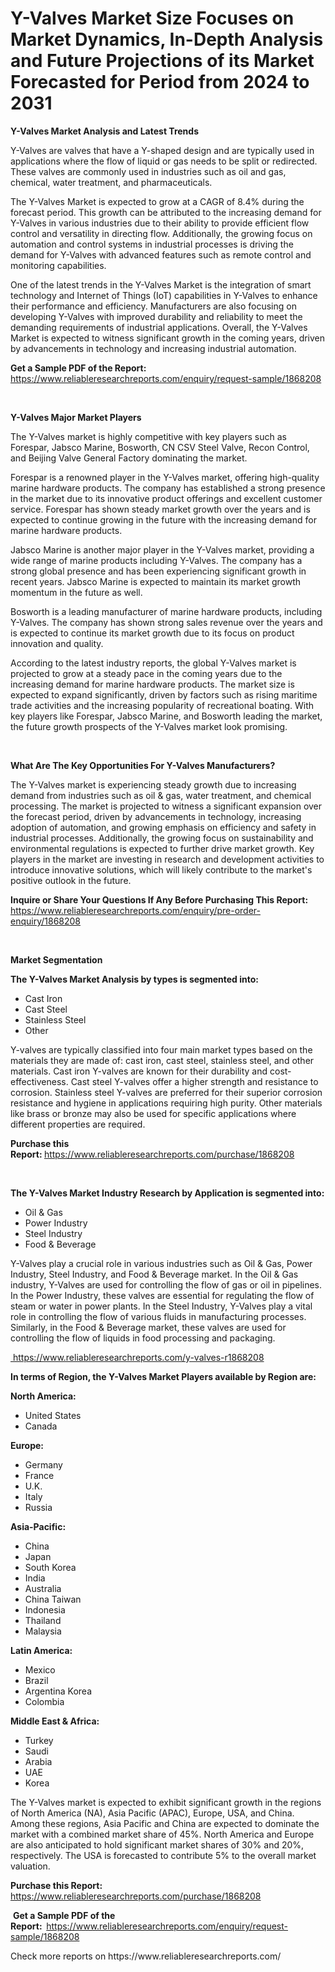 <p><h1>Y-Valves Market Size Focuses on Market Dynamics, In-Depth Analysis and Future Projections of its Market Forecasted for Period from 2024 to 2031</h1></p><p><strong>Y-Valves Market Analysis and Latest Trends</strong></p>
<p><p>Y-Valves are valves that have a Y-shaped design and are typically used in applications where the flow of liquid or gas needs to be split or redirected. These valves are commonly used in industries such as oil and gas, chemical, water treatment, and pharmaceuticals.</p><p>The Y-Valves Market is expected to grow at a CAGR of 8.4% during the forecast period. This growth can be attributed to the increasing demand for Y-Valves in various industries due to their ability to provide efficient flow control and versatility in directing flow. Additionally, the growing focus on automation and control systems in industrial processes is driving the demand for Y-Valves with advanced features such as remote control and monitoring capabilities.</p><p>One of the latest trends in the Y-Valves Market is the integration of smart technology and Internet of Things (IoT) capabilities in Y-Valves to enhance their performance and efficiency. Manufacturers are also focusing on developing Y-Valves with improved durability and reliability to meet the demanding requirements of industrial applications. Overall, the Y-Valves Market is expected to witness significant growth in the coming years, driven by advancements in technology and increasing industrial automation.</p></p>
<p><strong>Get a Sample PDF of the Report:&nbsp;</strong> <a href="https://www.reliableresearchreports.com/enquiry/request-sample/1868208">https://www.reliableresearchreports.com/enquiry/request-sample/1868208</a></p>
<p>&nbsp;</p>
<p><strong>Y-Valves Major Market Players</strong></p>
<p><p>The Y-Valves market is highly competitive with key players such as Forespar, Jabsco Marine, Bosworth, CN CSV Steel Valve, Recon Control, and Beijing Valve General Factory dominating the market. </p><p>Forespar is a renowned player in the Y-Valves market, offering high-quality marine hardware products. The company has established a strong presence in the market due to its innovative product offerings and excellent customer service. Forespar has shown steady market growth over the years and is expected to continue growing in the future with the increasing demand for marine hardware products.</p><p>Jabsco Marine is another major player in the Y-Valves market, providing a wide range of marine products including Y-Valves. The company has a strong global presence and has been experiencing significant growth in recent years. Jabsco Marine is expected to maintain its market growth momentum in the future as well.</p><p>Bosworth is a leading manufacturer of marine hardware products, including Y-Valves. The company has shown strong sales revenue over the years and is expected to continue its market growth due to its focus on product innovation and quality.</p><p>According to the latest industry reports, the global Y-Valves market is projected to grow at a steady pace in the coming years due to the increasing demand for marine hardware products. The market size is expected to expand significantly, driven by factors such as rising maritime trade activities and the increasing popularity of recreational boating. With key players like Forespar, Jabsco Marine, and Bosworth leading the market, the future growth prospects of the Y-Valves market look promising.</p></p>
<p>&nbsp;</p>
<p><strong>What Are The Key Opportunities For Y-Valves Manufacturers?</strong></p>
<p><p>The Y-Valves market is experiencing steady growth due to increasing demand from industries such as oil & gas, water treatment, and chemical processing. The market is projected to witness a significant expansion over the forecast period, driven by advancements in technology, increasing adoption of automation, and growing emphasis on efficiency and safety in industrial processes. Additionally, the growing focus on sustainability and environmental regulations is expected to further drive market growth. Key players in the market are investing in research and development activities to introduce innovative solutions, which will likely contribute to the market's positive outlook in the future.</p></p>
<p><strong>Inquire or Share Your Questions If Any Before Purchasing This Report:</strong> <a href="https://www.reliableresearchreports.com/enquiry/pre-order-enquiry/1868208">https://www.reliableresearchreports.com/enquiry/pre-order-enquiry/1868208</a></p>
<p>&nbsp;</p>
<p><strong>Market Segmentation</strong></p>
<p><strong>The Y-Valves Market Analysis by types is segmented into:</strong></p>
<p><ul><li>Cast Iron</li><li>Cast Steel</li><li>Stainless Steel</li><li>Other</li></ul></p>
<p><p>Y-valves are typically classified into four main market types based on the materials they are made of: cast iron, cast steel, stainless steel, and other materials. Cast iron Y-valves are known for their durability and cost-effectiveness. Cast steel Y-valves offer a higher strength and resistance to corrosion. Stainless steel Y-valves are preferred for their superior corrosion resistance and hygiene in applications requiring high purity. Other materials like brass or bronze may also be used for specific applications where different properties are required.</p></p>
<p><strong>Purchase this Report:&nbsp;</strong><a href="https://www.reliableresearchreports.com/purchase/1868208">https://www.reliableresearchreports.com/purchase/1868208</a></p>
<p>&nbsp;</p>
<p><strong>The Y-Valves Market Industry Research by Application is segmented into:</strong></p>
<p><ul><li>Oil & Gas</li><li>Power Industry</li><li>Steel Industry</li><li>Food & Beverage</li></ul></p>
<p><p>Y-Valves play a crucial role in various industries such as Oil & Gas, Power Industry, Steel Industry, and Food & Beverage market. In the Oil & Gas industry, Y-Valves are used for controlling the flow of gas or oil in pipelines. In the Power Industry, these valves are essential for regulating the flow of steam or water in power plants. In the Steel Industry, Y-Valves play a vital role in controlling the flow of various fluids in manufacturing processes. Similarly, in the Food & Beverage market, these valves are used for controlling the flow of liquids in food processing and packaging.</p></p>
<p><a href="https://www.reliableresearchreports.com/y-valves-r1868208">&nbsp;https://www.reliableresearchreports.com/y-valves-r1868208</a></p>
<p><strong>In terms of Region, the Y-Valves Market Players available by Region are:</strong></p>
<p>
    <p> <strong> North America: </strong>
        <ul>
            <li>United States</li>
            <li>Canada</li>
        </ul>
        </p> 
    <p> <strong> Europe: </strong>
        <ul>
            <li>Germany</li>
            <li>France</li>
            <li>U.K.</li>
            <li>Italy</li>
            <li>Russia</li>
        </ul>
        </p> 
    <p> <strong> Asia-Pacific: </strong>
        <ul>
            <li>China</li>
            <li>Japan</li>
            <li>South Korea</li>
            <li>India</li>
            <li>Australia</li>
            <li>China Taiwan</li>
            <li>Indonesia</li>
            <li>Thailand</li>
            <li>Malaysia</li>
        </ul>
        </p> 
    <p> <strong> Latin America: </strong>
        <ul>
            <li>Mexico</li>
            <li>Brazil</li>
            <li>Argentina Korea</li>
            <li>Colombia</li>
        </ul>
        </p> 
    <p> <strong> Middle East & Africa: </strong>
        <ul>
            <li>Turkey</li>
            <li>Saudi</li>
            <li>Arabia</li>
            <li>UAE</li>
            <li>Korea</li>
        </ul>
    </p>
    </p>
<p><p>The Y-Valves market is expected to exhibit significant growth in the regions of North America (NA), Asia Pacific (APAC), Europe, USA, and China. Among these regions, Asia Pacific and China are expected to dominate the market with a combined market share of 45%. North America and Europe are also anticipated to hold significant market shares of 30% and 20%, respectively. The USA is forecasted to contribute 5% to the overall market valuation.</p></p>
<p><strong>Purchase this Report: </strong><a href="https://www.reliableresearchreports.com/purchase/1868208">https://www.reliableresearchreports.com/purchase/1868208</a></p>
<p>&nbsp;<strong>Get a Sample PDF of the Report:&nbsp;&nbsp;</strong><a href="https://www.reliableresearchreports.com/enquiry/request-sample/1868208">https://www.reliableresearchreports.com/enquiry/request-sample/1868208</a></p>
<p><strong></strong></p>
<p>Check more reports on https://www.reliableresearchreports.com/</p>